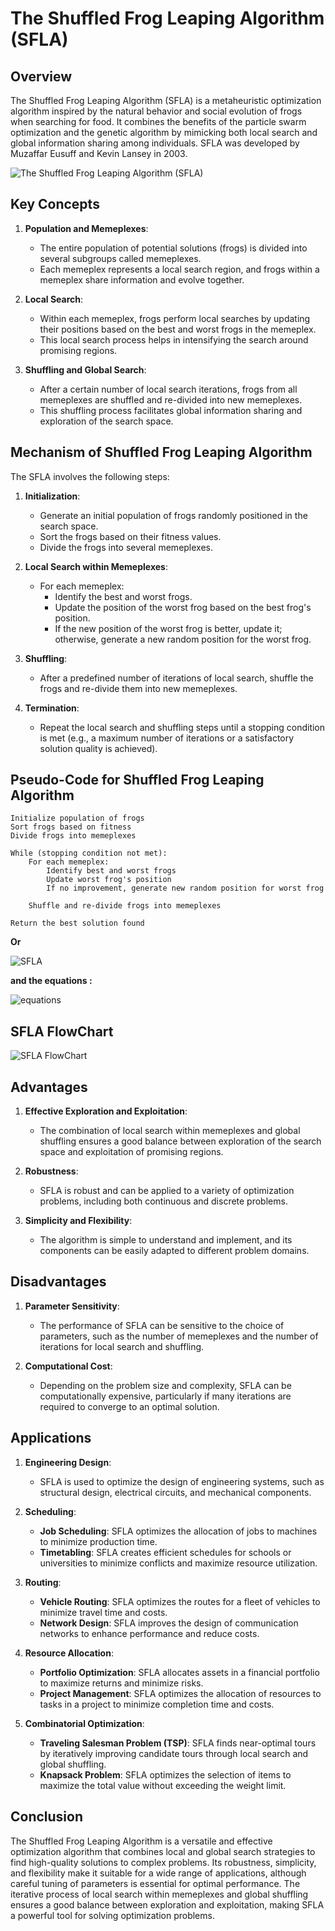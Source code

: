 # The Shuffled Frog Leaping Algorithm (SFLA)

## Overview

The Shuffled Frog Leaping Algorithm (SFLA) is a metaheuristic optimization algorithm inspired by the natural behavior and social evolution of frogs when searching for food. It combines the benefits of the particle swarm optimization and the genetic algorithm by mimicking both local search and global information sharing among individuals. SFLA was developed by Muzaffar Eusuff and Kevin Lansey in 2003.

![The Shuffled Frog Leaping Algorithm (SFLA)](imgs/img2.webp)

## Key Concepts

1. **Population and Memeplexes**:
   - The entire population of potential solutions (frogs) is divided into several subgroups called memeplexes.
   - Each memeplex represents a local search region, and frogs within a memeplex share information and evolve together.

2. **Local Search**:
   - Within each memeplex, frogs perform local searches by updating their positions based on the best and worst frogs in the memeplex.
   - This local search process helps in intensifying the search around promising regions.

3. **Shuffling and Global Search**:
   - After a certain number of local search iterations, frogs from all memeplexes are shuffled and re-divided into new memeplexes.
   - This shuffling process facilitates global information sharing and exploration of the search space.

## Mechanism of Shuffled Frog Leaping Algorithm

The SFLA involves the following steps:

1. **Initialization**:
   - Generate an initial population of frogs randomly positioned in the search space.
   - Sort the frogs based on their fitness values.
   - Divide the frogs into several memeplexes.

2. **Local Search within Memeplexes**:
   - For each memeplex:
     - Identify the best and worst frogs.
     - Update the position of the worst frog based on the best frog's position.
     - If the new position of the worst frog is better, update it; otherwise, generate a new random position for the worst frog.

3. **Shuffling**:
   - After a predefined number of iterations of local search, shuffle the frogs and re-divide them into new memeplexes.

4. **Termination**:
   - Repeat the local search and shuffling steps until a stopping condition is met (e.g., a maximum number of iterations or a satisfactory solution quality is achieved).

## Pseudo-Code for Shuffled Frog Leaping Algorithm

```pseudo
Initialize population of frogs
Sort frogs based on fitness
Divide frogs into memeplexes

While (stopping condition not met):
    For each memeplex:
        Identify best and worst frogs
        Update worst frog's position
        If no improvement, generate new random position for worst frog
    
    Shuffle and re-divide frogs into memeplexes

Return the best solution found
```

**Or**

![SFLA](imgs/img1.png)

**and the equations :**

![equations](imgs/equations.png)


## SFLA FlowChart 

![SFLA FlowChart ](imgs/Flowchart.png)

## Advantages

1. **Effective Exploration and Exploitation**:
   - The combination of local search within memeplexes and global shuffling ensures a good balance between exploration of the search space and exploitation of promising regions.

2. **Robustness**:
   - SFLA is robust and can be applied to a variety of optimization problems, including both continuous and discrete problems.

3. **Simplicity and Flexibility**:
   - The algorithm is simple to understand and implement, and its components can be easily adapted to different problem domains.

## Disadvantages

1. **Parameter Sensitivity**:
   - The performance of SFLA can be sensitive to the choice of parameters, such as the number of memeplexes and the number of iterations for local search and shuffling.

2. **Computational Cost**:
   - Depending on the problem size and complexity, SFLA can be computationally expensive, particularly if many iterations are required to converge to an optimal solution.

## Applications

1. **Engineering Design**:
   - SFLA is used to optimize the design of engineering systems, such as structural design, electrical circuits, and mechanical components.

2. **Scheduling**:
   - **Job Scheduling**: SFLA optimizes the allocation of jobs to machines to minimize production time.
   - **Timetabling**: SFLA creates efficient schedules for schools or universities to minimize conflicts and maximize resource utilization.

3. **Routing**:
   - **Vehicle Routing**: SFLA optimizes the routes for a fleet of vehicles to minimize travel time and costs.
   - **Network Design**: SFLA improves the design of communication networks to enhance performance and reduce costs.

4. **Resource Allocation**:
   - **Portfolio Optimization**: SFLA allocates assets in a financial portfolio to maximize returns and minimize risks.
   - **Project Management**: SFLA optimizes the allocation of resources to tasks in a project to minimize completion time and costs.

5. **Combinatorial Optimization**:
   - **Traveling Salesman Problem (TSP)**: SFLA finds near-optimal tours by iteratively improving candidate tours through local search and global shuffling.
   - **Knapsack Problem**: SFLA optimizes the selection of items to maximize the total value without exceeding the weight limit.

## Conclusion

The Shuffled Frog Leaping Algorithm is a versatile and effective optimization algorithm that combines local and global search strategies to find high-quality solutions to complex problems. Its robustness, simplicity, and flexibility make it suitable for a wide range of applications, although careful tuning of parameters is essential for optimal performance. The iterative process of local search within memeplexes and global shuffling ensures a good balance between exploration and exploitation, making SFLA a powerful tool for solving optimization problems.
